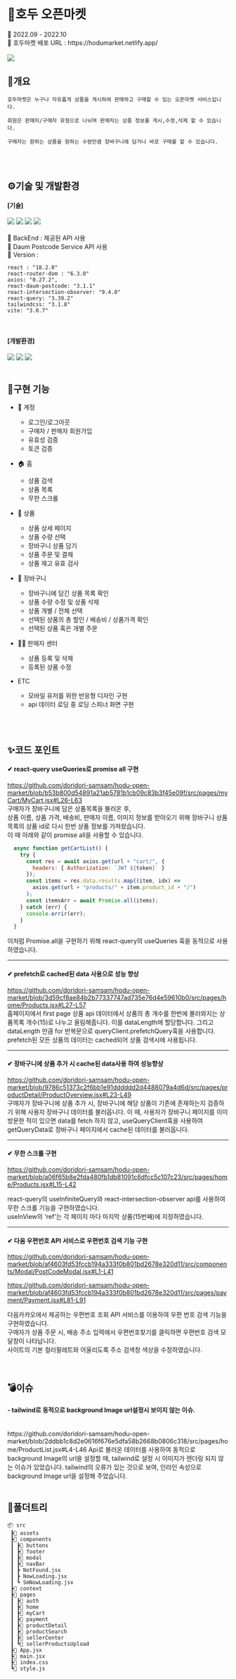 <h1>💚호두 오픈마켓</h1>
📌 2022.09 - 2022.10
<br>
📌 호두마켓 배포 URL : https://hodumarket.netlify.app/
<br>
<br>

<img src="https://media.discordapp.net/attachments/934745841661526058/1031987148657790976/smartmockups_l9ehzc5a.jpg?width=771&height=578">

<h2>📄개요</h2>

```
호두마켓은 누구나 자유롭게 상품을 게시하여 판매하고 구매할 수 있는 오픈마켓 서비스입니다.

회원은 판매자/구매자 유형으로 나뉘며 판매자는 상품 정보를 게시,수정,삭제 할 수 있습니다.

구매자는 원하는 상품을 원하는 수량만큼 장바구니에 담거나 바로 구매를 할 수 있습니다.
```

</br>
<br>
<h2>⚙기술 및 개발환경</h2>

#### [기술]

<div align=left>
<img src="https://img.shields.io/badge/Vite-%23646CFF?style=for-the-badge&logo=vite&logoColor=white">
<img src="https://img.shields.io/badge/React-61DAFB?style=for-the-badge&logo=React&logoColor=black">
<img src="https://img.shields.io/badge/-React Query-%23FF4154?style=for-the-badge&logo=react query&logoColor=white">
<img src="https://img.shields.io/badge/Tailwind-%2306B6D4?style=for-the-badge&logo=tailwind css&logoColor=white">
</div>
</br>
📌 BackEnd : 제공된 API 사용
<br/>
📌 Daum Postcode Service API 사용
<br/>
📌 Version :

```
react : "18.2.0"
react-router-dom : "6.3.0"
axios: "0.27.2",
react-daum-postcode: "3.1.1"
react-intersection-observer: "9.4.0"
react-query: "3.39.2"
tailwindcss: "3.1.8"
vite: "3.0.7"
```

</br>

#### [개발환경]

<div align=left>
<img src="https://img.shields.io/badge/Git-F05032?style=for-the-badge&logo=Git&logoColor=white">
<img src="https://img.shields.io/badge/GitHub-181717?style=for-the-badge&logo=GitHub&logoColor=white">
<img src="https://img.shields.io/badge/Figma-F24E1E?style=for-the-badge&logo=Figma&logoColor=white">
</div>

<br>
<h2>🎨구현 기능</h2>

- 🔐 계정

  - 로그인/로그아웃
  - 구매자 / 판매자 회원가입
  - 유효성 검증
  - 토큰 검증

- 🏠 홈

  - 상품 검색
  - 상품 목록
  - 무한 스크롤

- 🎁 상품

  - 상품 상세 페이지
  - 상품 수량 선택
  - 장바구니 상품 담기
  - 상품 주문 및 결제
  - 상품 재고 유효 검사

- 🛒 장바구니

  - 장바구니에 담긴 상품 목록 확인
  - 상품 수량 수정 및 상품 삭제
  - 상품 개별 / 전체 선택
  - 선택된 상품의 총 할인 / 배송비 / 상품가격 확인
  - 선택된 상품 혹은 개별 주문

- 👨‍🌾 판매자 센터

  - 상품 등록 및 삭제
  - 등록된 상품 수정

- ETC
  - 모바일 유저를 위한 반응형 디자인 구현
  - api 데이터 로딩 중 로딩 스피너 화면 구현

</br>
<br>
<h2>✨코드 포인트</h2>

#### ✔ react-query useQueries로 promise all 구현

https://github.com/doridori-samsam/hodu-open-market/blob/b53b800d54891a21ab5781b1cb09c83b3f45e09f/src/pages/myCart/MyCart.jsx#L26-L63
<br/>
구매자가 장바구니에 담은 상품목록을 불러온 후,
<br/>
상품 이름, 상품 가격, 배송비, 판매자 이름, 이미지 정보를 받아오기 위해 장바구니 상품목록의 상품 id로 다시 한번 상품 정보를 가져왔습니다.
<br/>
이 때 아래와 같이 promise all을 사용할 수 있습니다.

```javaScript
  async function getCartList() {
    try {
      const res = await axios.get(url + "cart/", {
        headers: { Authorization: `JWT ${token}` }
      });
      const items = res.data.results.map((item, idx) =>
        axios.get(url + "products/" + item.product_id + "/")
      );
      const itemsArr = await Promise.all(items);
    } catch (err) {
      console.errir(err);
    }
  }
```

이처럼 Promise.all을 구현하기 위해 react-query의 useQueries 훅을 동적으로 사용하였습니다.
<br/>

---

#### ✔ prefetch로 cached된 data 사용으로 성능 향상

https://github.com/doridori-samsam/hodu-open-market/blob/3d59cf8ae84b2b77337747ad735e76d4e59610b0/src/pages/home/Products.jsx#L27-L57
<br/>
홈페이지에서 first page 상품 api 데이터에서 상품의 총 개수를 한번에 불러와지는 상품목록 개수(15)로 나누고 올림해줍니다.
이를 dataLength에 할당합니다. 그리고 dataLength 만큼 for 반복문으로 queryClient.prefetchQuery훅을 사용합니다.
prefetch된 모든 상품의 데이터는 cached되어 상품 검색시에 사용됩니다.
<br/>

---

#### ✔ 장바구니에 상품 추가 시 cache된 data사용 하여 성능향상

https://github.com/doridori-samsam/hodu-open-market/blob/9786c51373c2f6bb1e91dddddd2d4488079a4d6d/src/pages/productDetail/ProductOverview.jsx#L23-L49
<br/>
구매자가 장바구니에 상품 추가 시, 장바구니에 해당 상품이 기존에 존재하는지 검증하기 위해 사용자 장바구니 데이터를 불러옵니다.
이 때, 사용자가 장바구니 페이지를 이미 방문한 적이 있으면 data를 fetch 하지 않고,
useQueryClient훅을 사용하여 getQueryData로 장바구니 페이지에서 cache된 데이터를 불러옵니다.

---

#### ✔ 무한 스크롤 구현

https://github.com/doridori-samsam/hodu-open-market/blob/a06f65b8e2fda480fb1db81091c6dfcc5c107c23/src/pages/home/Products.jsx#L15-L42

react-query의 useInfiniteQuery와 react-intersection-observer api를 사용하여 무한 스크롤 기능을 구현하였습니다.
<br/>
useInView의 'ref'는 각 페이지 마다 마지막 상품(15번째)에 지정하였습니다.

---

#### ✔ 다음 우편번호 API 서비스로 우편번호 검색 기능 구현

https://github.com/doridori-samsam/hodu-open-market/blob/af4603fd53fccb194a333f0b801bd2678e320d11/src/components/Modal/PostCodeModal.jsx#L1-L41

https://github.com/doridori-samsam/hodu-open-market/blob/af4603fd53fccb194a333f0b801bd2678e320d11/src/pages/payment/Payment.jsx#L81-L91

다음카카오에서 제공하는 우편번호 조회 API 서비스를 이용하여 우편 번호 검색 기능을 구현하였습니다.
<br/>
구매자가 상품 주문 시, 배송 주소 입력에서 우편번호찾기를 클릭하면 우편번호 검색 모달창이 나타납니다.
<br/>
사이트의 기본 컬러팔레트와 어울리도록 주소 검색창 색상을 수정하였습니다.

<br>
<h2>💣이슈</h2>

#### - tailwind로 동적으로 background Image url설정시 보이지 않는 이슈.

<br/>
https://github.com/doridori-samsam/hodu-open-market/blob/2ddbb1c8d2e0616f676e5dfa58b2668b0806c318/src/pages/home/ProductList.jsx#L4-L46
Api로 불러온 데이터를 사용하여 동적으로 background Image의 url을 설정할 때, tailwind로 설정 시 이미지가 렌더링 되지 않는 이슈가 있었습니다.
tailwind의 오류가 있는 것으로 보여, 인라인 속성으로 background Image url을 설정해 주었습니다.

</br>
<br>
<h2>📂폴더트리</h2>

```
📦 src
 ┣📂 assets
 ┣📂 components
 ┃ ┣📂 buttons
 ┃ ┣📂 footer
 ┃ ┣📂 modal
 ┃ ┣📂 navBar
 ┃ ┣ NotFound.jsx
 ┃ ┣ NowLoading.jsx
 ┃ ┗ SmNowLoading.jsx
 ┣📂 context
 ┣📂 pages
 ┃ ┣📂 auth
 ┃ ┣📂 home
 ┃ ┣📂 myCart
 ┃ ┣📂 payment
 ┃ ┣📂 productDetail
 ┃ ┣📂 productSearch
 ┃ ┣📂 sellerCenter
 ┃ ┗📂 sellerProductsUpload
 ┣📜 App.jsx
 ┣📜 main.jsx
 ┣📜 index.css
 ┗📜 style.js

```

</br>
